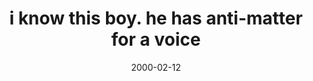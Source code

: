 ---
layout: base.njk
title : 'i know this boy. he has anti-matter for a voice' 
view_title : 'i know this boy. he has anti-matter for a voice' 
year : '2000' 
date : '2000-02-12' 
img_file : '/drawing/iknowaboy.png' 
html_file : 'iknowthisboy' 
next_html : 'lastnight.html' 
year_order : '160' 
permalink : "title/{{html_file}}.html"
---